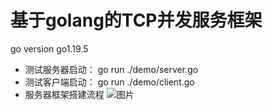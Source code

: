 # 基于golang的TCP并发服务框架
go version go1.19.5
- 测试服务器启动：
go run ./demo/server.go
- 测试客户端启动：
go run ./demo/client.go
- 服务器框架搭建流程
![图片](https://github.com/sklfszjs/go-tcp/blob/master/gnet/structure.png)

